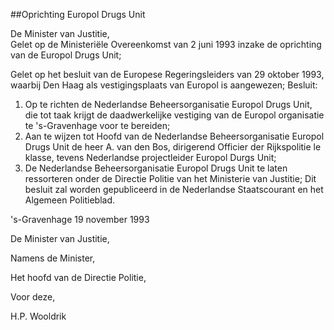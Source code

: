 <meta http-equiv='Content-Type' content='text/html; charset=utf-8' />

##Oprichting Europol Drugs Unit

De Minister van Justitie,  
Gelet op de Ministeriële Overeenkomst van 2 juni 1993 inzake de oprichting van de Europol Drugs Unit;

Gelet op het besluit van de Europese Regeringsleiders van 29 oktober 1993, waarbij Den Haag als vestigingsplaats van Europol is aangewezen;
Besluit:      
1.  Op te richten de Nederlandse Beheersorganisatie Europol Drugs Unit, die tot taak krijgt de daadwerkelijke vestiging van de Europol organisatie te 's-Gravenhage voor te bereiden;   
2.  Aan te wijzen tot Hoofd van de Nederlandse Beheersorganisatie Europol Drugs Unit de heer A. van den Bos, dirigerend Officier der Rijkspolitie le klasse, tevens Nederlandse projectleider Europol Durgs Unit;   
3.  De Nederlandse Beheersorganisatie Europol Drugs Unit te laten ressorteren onder de Directie Politie van het Ministerie van Justitie; Dit besluit zal worden gepubliceerd in de Nederlandse Staatscourant en het Algemeen Politieblad.      

's-Gravenhage 
19 november 1993    

De 
Minister van Justitie, 

Namens de Minister, 

Het 
hoofd van de Directie Politie, 

Voor deze, 

H.P. Wooldrik      
